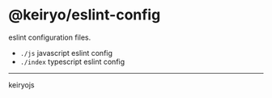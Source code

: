 # @keiryo/eslint-config

eslint configuration files.

- `./js` javascript eslint config
- `./index` typescript eslint config

---

keiryojs
